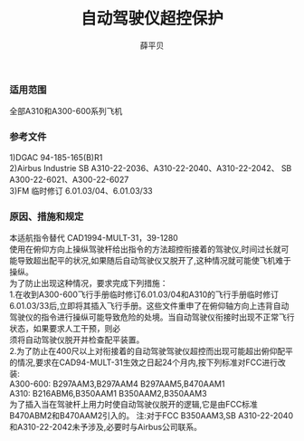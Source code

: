 ﻿---
amendno: 39-1582  
cadno: CAD1994-MULT-31R1  
title: 自动驾驶仪超控保护  
publishdate: 1996-03-12  
effdate: 1996-03-14  
acmodels: ["A300","A310"]  
tags: []  
engs: []  
pns: []  
mfrs: ["AIRBUS"]  
admins: 华东管理局  
author: 薛平贝  
---
  
### 适用范围  
全部A310和A300-600系列飞机  
  
<!--more-->  
### 参考文件  
  1)DGAC 94-185-165(B)R1  
  2)Airbus Industrie SB A310-22-2036、A310-22-2040、A310-22-2042、 SB A300-22-6021、A300-22-6027  
3)FM 临时修订 6.01.03/04、6.01.03/33  
  
### 原因、措施和规定  

  本适航指令替代 CAD1994-MULT-31，39-1280  
  使用在俯仰方向上操纵驾驶杆给出指令的方法超控衔接着的驾驶仪,时间过长就可能导致超出配平的状况,如果随后自动驾驶仪又脱开了,这种情况就可能使飞机难于操纵。  
  为了防止出现这种情况，要求完成下列措施：  
  1.在收到A300-600飞行手册临时修订6.01.03/04和A310的飞行手册临时修订6.01.03/33后,立即将其插入飞行手册。这些文件重申了在俯仰轴方向上违背自动驾驶仪的指令进行操纵可能导致危险的处境。当自动驾驶仪衔接时出现不正常飞行状态，如果要求人工干预，则必  
须将自动驾驶仪脱开并检查配平装置。  
  2.为了防止在400尺以上对衔接着的自动驾驶驾驶仪超控而出现可能超出俯仰配平的情况,要求在CAD94-MULT-31生效之日起24个月内,按下列标准对FCC进行改装:  
A300-600: B297AAM3,B297AAM4 B297AAM5,B470AAM1  
A310: B216ABM6,B350AAM1 B350AAM2,B350AAM3  
  为了插入当在驾驶杆上用力时使自动驾驶仪脱开的逻辑,它是由FCC标准B470ABM2和B470AAM2引入的。     注:对于FCC B350AAM3,SB A310-22-2040和A310-22-2042未予涉及,必要时与Airbus公司联系。  
